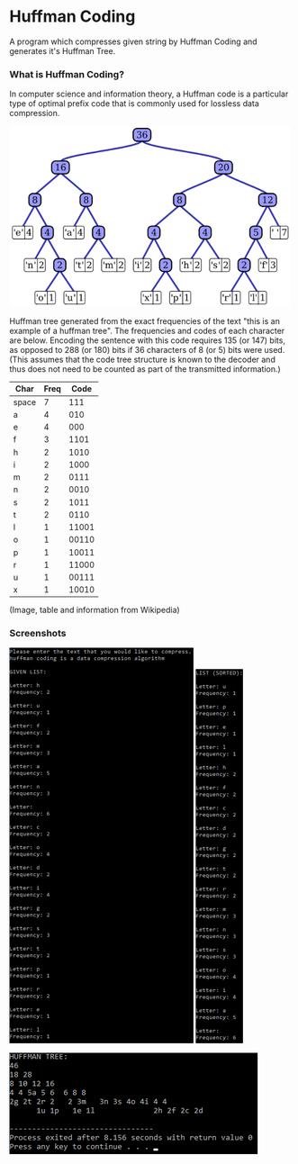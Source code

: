 # Huffman Coding
  A program which compresses given string by Huffman Coding and generates it's Huffman Tree.

### What is Huffman Coding?
  In computer science and information theory, a Huffman code is a particular type of optimal prefix code that is commonly used for lossless data compression.

<img src="images/1.png" width="500"/>

  Huffman tree generated from the exact frequencies of the text "this is an example of a huffman tree". The frequencies and codes of each character are below. Encoding the sentence with this code requires 135 (or 147) bits, as opposed to 288 (or 180) bits if 36 characters of 8 (or 5) bits were used. (This assumes that the code tree structure is known to the decoder and thus does not need to be counted as part of the transmitted information.)

Char | Freq |	Code
-----|------|-----
space |	7	| 111
a	| 4	| 010
e	| 4	| 000
f	| 3	| 1101
h	| 2	| 1010
i	| 2	| 1000
m	| 2	| 0111
n	| 2	| 0010
s	| 2	| 1011
t	| 2	| 0110
l	| 1	| 11001
o	| 1	| 00110
p	| 1	| 10011
r	| 1	| 11000
u	| 1	| 00111
x	| 1	| 10010

(Image, table and information from Wikipedia)

### Screenshots
<img src="images/2.png"/> <img src="images/3.png"/>

<img src="images/4.png"/>
